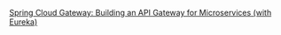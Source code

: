 [Spring Cloud Gateway: Building an API Gateway for Microservices (with Eureka)](https://seoinfotech.com/spring-cloud-gateway-api-gateway-microservices/)
